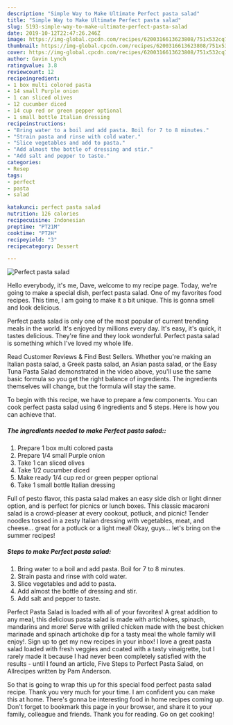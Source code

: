 ```yaml
---
description: "Simple Way to Make Ultimate Perfect pasta salad"
title: "Simple Way to Make Ultimate Perfect pasta salad"
slug: 5193-simple-way-to-make-ultimate-perfect-pasta-salad
date: 2019-10-12T22:47:26.246Z
image: https://img-global.cpcdn.com/recipes/6200316613623808/751x532cq70/perfect-pasta-salad-recipe-main-photo.jpg
thumbnail: https://img-global.cpcdn.com/recipes/6200316613623808/751x532cq70/perfect-pasta-salad-recipe-main-photo.jpg
cover: https://img-global.cpcdn.com/recipes/6200316613623808/751x532cq70/perfect-pasta-salad-recipe-main-photo.jpg
author: Gavin Lynch
ratingvalue: 3.8
reviewcount: 12
recipeingredient:
- 1 box multi colored pasta
- 14 small Purple onion
- 1 can sliced olives
- 12 cucumber diced
- 14 cup red or green pepper optional
- 1 small bottle Italian dressing
recipeinstructions:
- "Bring water to a boil and add pasta. Boil for 7 to 8 minutes."
- "Strain pasta and rinse with cold water."
- "Slice vegetables and add to pasta."
- "Add almost the bottle of dressing and stir."
- "Add salt and pepper to taste."
categories:
- Resep
tags:
- perfect
- pasta
- salad

katakunci: perfect pasta salad
nutrition: 126 calories
recipecuisine: Indonesian
preptime: "PT21M"
cooktime: "PT2H"
recipeyield: "3"
recipecategory: Dessert

---
```



![Perfect pasta salad](https://img-global.cpcdn.com/recipes/6200316613623808/751x532cq70/perfect-pasta-salad-recipe-main-photo.jpg)

Hello everybody, it's me, Dave, welcome to my recipe page. Today, we're going to make a special dish, perfect pasta salad. One of my favorites food recipes. This time, I am going to make it a bit unique. This is gonna smell and look delicious.

Perfect pasta salad is only one of the most popular of current trending meals in the world. It's enjoyed by millions every day. It's easy, it's quick, it tastes delicious. They're fine and they look wonderful. Perfect pasta salad is something which I've loved my whole life.

Read Customer Reviews &amp; Find Best Sellers. Whether you&#39;re making an Italian pasta salad, a Greek pasta salad, an Asian pasta salad, or the Easy Tuna Pasta Salad demonstrated in the video above, you&#39;ll use the same basic formula so you get the right balance of ingredients. The ingredients themselves will change, but the formula will stay the same.


To begin with this recipe, we have to prepare a few components. You can cook perfect pasta salad using 6 ingredients and 5 steps. Here is how you can achieve that.

##### The ingredients needed to make Perfect pasta salad::

1. Prepare 1 box multi colored pasta
1. Prepare 1/4 small Purple onion
1. Take 1 can sliced olives
1. Take 1/2 cucumber diced
1. Make ready 1/4 cup red or green pepper optional
1. Take 1 small bottle Italian dressing


Full of pesto flavor, this pasta salad makes an easy side dish or light dinner option, and is perfect for picnics or lunch boxes. This classic macaroni salad is a crowd-pleaser at every cookout, potluck, and picnic! Tender noodles tossed in a zesty Italian dressing with vegetables, meat, and cheese… great for a potluck or a light meal! Okay, guys… let&#39;s bring on the summer recipes! 

##### Steps to make Perfect pasta salad:

1. Bring water to a boil and add pasta. Boil for 7 to 8 minutes.
1. Strain pasta and rinse with cold water.
1. Slice vegetables and add to pasta.
1. Add almost the bottle of dressing and stir.
1. Add salt and pepper to taste.


Perfect Pasta Salad is loaded with all of your favorites! A great addition to any meal, this delicious pasta salad is made with artichokes, spinach, mandarins and more! Serve with grilled chicken made with the best chicken marinade and spinach artichoke dip for a tasty meal the whole family will enjoy!. Sign up to get my new recipes in your inbox! I love a great pasta salad loaded with fresh veggies and coated with a tasty vinaigrette, but I rarely made it because I had never been completely satisfied with the results - until I found an article, Five Steps to Perfect Pasta Salad, on Allrecipes written by Pam Anderson. 

So that is going to wrap this up for this special food perfect pasta salad recipe. Thank you very much for your time. I am confident you can make this at home. There's gonna be interesting food in home recipes coming up. Don't forget to bookmark this page in your browser, and share it to your family, colleague and friends. Thank you for reading. Go on get cooking!
